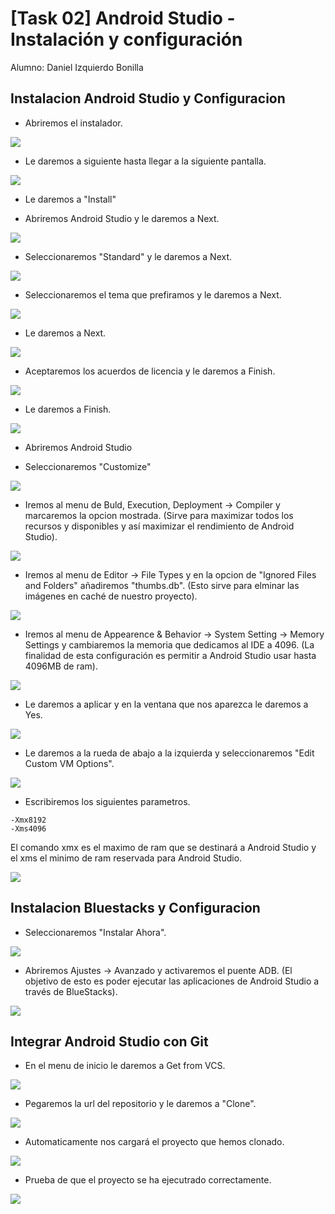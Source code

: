 # [Task 02] Android Studio - Instalación y configuración

Alumno: Daniel Izquierdo Bonilla

## Instalacion Android Studio y Configuracion
- Abriremos el instalador.

![](i1.png)

- Le daremos a siguiente hasta llegar a la siguiente pantalla.

![](i2.png)

- Le daremos a "Install"

- Abriremos Android Studio y le daremos a Next.

![](i3.png)

- Seleccionaremos "Standard" y le daremos a Next.

![](i4.png)

- Seleccionaremos el tema que prefiramos y le daremos a Next.

![](i5.png)

- Le daremos a Next.

![](i6.png)

- Aceptaremos los acuerdos de licencia y le daremos a Finish.

![](i7.png)

- Le daremos a Finish.

![](i8.png)

- Abriremos Android Studio

- Seleccionaremos "Customize"

![](c1.png)

- Iremos al menu de Buld, Execution, Deployment -> Compiler y marcaremos la opcion mostrada. (Sirve para maximizar todos los recursos y disponibles y así maximizar el rendimiento de Android Studio).

![](c2.png)

- Iremos al menu de Editor -> File Types y en la opcion de "Ignored Files and Folders" añadiremos "thumbs.db". (Esto sirve para elminar las imágenes en caché de nuestro proyecto).

![](c3.png)

- Iremos al menu de Appearence & Behavior -> System Setting -> Memory Settings y cambiaremos la memoria que dedicamos al IDE a 4096. (La finalidad de esta configuración es permitir a Android Studio usar hasta 4096MB de ram).

![](c4.png)

- Le daremos a aplicar y en la ventana que nos aparezca le daremos a Yes.

![](c5.png)

- Le daremos a la rueda de abajo a la izquierda y seleccionaremos "Edit Custom VM Options".

![](c6.png)

- Escribiremos los siguientes parametros.
```
-Xmx8192
-Xms4096
```
El comando xmx es el maximo de ram que se destinará a Android Studio y el xms el minimo de ram reservada para Android Studio.

![](c7.png)

## Instalacion Bluestacks y Configuracion
- Seleccionaremos "Instalar Ahora".

![](b1.png)

- Abriremos Ajustes -> Avanzado y activaremos el puente ADB. (El objetivo de esto es poder ejecutar las aplicaciones de Android Studio a través de BlueStacks).

![](b2.png)

## Integrar Android Studio con Git
- En el menu de inicio le daremos a Get from VCS.

![](g1.png)

- Pegaremos la url del repositorio y le daremos a "Clone".

![](g2.png)

- Automaticamente nos cargará el proyecto que hemos clonado.

![](g3.png)

- Prueba de que el proyecto se ha ejecutrado correctamente.

![](g4.png)